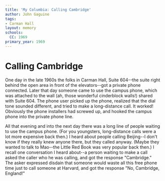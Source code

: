 ```yaml
---
title: 'My Columbia: Calling Cambridge'
author: John Gaguine
tags:
- Carman Hall
layout: memory
schools:
  CC: 1969
primary_year: 1969
---
```

# Calling Cambridge

One day in the late 1960s the folks in Carman Hall, Suite 604--the suite right behind the open area in front of the elevators--got a private phone connected.  Later that day someone came to use the campus phone, which was attached to the wall (ah, those wonderful cinderblock walls!) shared with Suite 604.  The phone user picked up the phone, realized that the dial tone sounded different, and tried to make a long-distance call.  It worked!  Obviously the phone installers had screwed up, and hooked the campus phone into the private phone line.

All that evening and into the next day there was a long line of people waiting to use the campus phone.  (For you youngsters, long-distance calls were a lot more expensive back then.)  I heard about people calling Beijing--I don't know if they really knew anyone there, but they called anyway.  (Maybe they wanted to talk to Mao--the Little Red Book was very popular back then.)  I recall one conversation I heard about--a person waiting to make a call asked the caller who he was calling, and got the response "Cambridge."  The asker expressed disdain that someone would waste all this free phone time just to call someone at Harvard, and got the response "No, Cambridge, England!"
